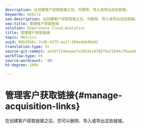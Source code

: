 ```yaml
---
description: 在创建客户获取链接之后，可删除、导入或导出这些链接。
keywords: mobile
seo-description: 在创建客户获取链接之后，可删除、导入或导出这些链接。
seo-title: 管理客户获取链接
solution: Experience Cloud,Analytics
title: 管理客户获取链接
topic: Metrics
uuid: 06b35bbc-7cd6-4375-aa17-204edab40e62
translation-type: ht
source-git-commit: ae16f224eeaeefa29b2e1479270a72694c79aaa0
workflow-type: ht
source-wordcount: '48'
ht-degree: 100%

---
```



# 管理客户获取链接{#manage-acquisition-links}

在创建客户获取链接之后，您可以删除、导入或导出这些链接。